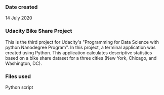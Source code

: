 ### Date created
14 July 2020

### Udacity Bike Share Project

This is the third project for Udacity's "Programming for Data Science with python Nanodegree Program". In this project, a terminal application was created using Python. This application calculates descriptive statistics based on a bike share dataset for a three cities (New York, Chicago, and Washington, DC).

### Files used
Python script


